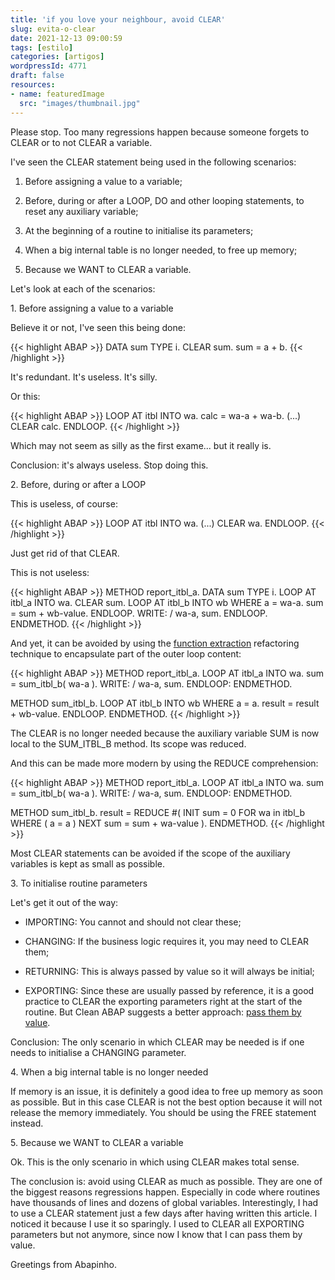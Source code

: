 ```yaml
---
title: 'if you love your neighbour, avoid CLEAR'
slug: evita-o-clear
date: 2021-12-13 09:00:59
tags: [estilo]
categories: [artigos]
wordpressId: 4771
draft: false
resources:
- name: featuredImage
  src: "images/thumbnail.jpg"
---
```

Please stop. Too many regressions happen because someone forgets to CLEAR or to not CLEAR a variable.

<!--more-->

I've seen the CLEAR statement being used in the following scenarios:

  1. Before assigning a value to a variable;

  2. Before, during or after a LOOP, DO and other looping statements, to reset any auxiliary variable;

  3. At the beginning of a routine to initialise its parameters;

  4. When a big internal table is no longer needed, to free up memory;

  5. Because we WANT to CLEAR a variable.

Let's look at each of the scenarios:

1\. Before assigning a value to a variable

Believe it or not, I've seen this being done:

{{< highlight ABAP >}}
DATA sum TYPE i.
CLEAR sum.
sum = a + b.
{{< /highlight >}}

It's redundant. It's useless. It's silly.

Or this:

{{< highlight ABAP >}}
LOOP AT itbl INTO wa.
  calc = wa-a + wa-b.
  (...)
  CLEAR calc.
ENDLOOP.
{{< /highlight >}}

Which may not seem as silly as the first exame... but it really is.

Conclusion: it's always useless. Stop doing this.

2\. Before, during or after a LOOP

This is useless, of course:

{{< highlight ABAP >}}
LOOP AT itbl INTO wa.
  (...)
  CLEAR wa.
ENDLOOP.
{{< /highlight >}}

Just get rid of that CLEAR.

This is not useless:

{{< highlight ABAP >}}
METHOD report_itbl_a.
  DATA sum TYPE i.
  LOOP AT itbl_a INTO wa.
    CLEAR sum.
    LOOP AT itbl_b INTO wb WHERE a = wa-a.
      sum = sum + wb-value.
    ENDLOOP.
    WRITE: / wa-a, sum.
  ENDLOOP.
ENDMETHOD.
{{< /highlight >}}

And yet, it can be avoided by using the [function extraction][1] refactoring technique to encapsulate part of the outer loop content:

{{< highlight ABAP >}}
METHOD report_itbl_a.
  LOOP AT itbl_a INTO wa.
    sum = sum_itbl_b( wa-a ).
    WRITE: / wa-a, sum.
  ENDLOOP:
ENDMETHOD.

METHOD sum_itbl_b.
  LOOP AT itbl_b INTO wb WHERE a = a.
    result = result + wb-value.
  ENDLOOP.
ENDMETHOD.
{{< /highlight >}}

The CLEAR is no longer needed because the auxiliary variable SUM is now local to the SUM_ITBL_B method. Its scope was reduced.

And this can be made more modern by using the REDUCE comprehension:

{{< highlight ABAP >}}
METHOD report_itbl_a.
  LOOP AT itbl_a INTO wa.
    sum = sum_itbl_b( wa-a ).
    WRITE: / wa-a, sum.
   ENDLOOP:
ENDMETHOD.

METHOD sum_itbl_b.
  result = REDUCE #(
    INIT sum = 0
    FOR wa in itbl_b WHERE ( a = a )
    NEXT sum = sum + wa-value ).
ENDMETHOD.
{{< /highlight >}}

Most CLEAR statements can be avoided if the scope of the auxiliary variables is kept as small as possible.

3\. To initialise routine parameters

Let's get it out of the way:

  * IMPORTING: You cannot and should not clear these;

  * CHANGING: If the business logic requires it, you may need to CLEAR them;

  * RETURNING: This is always passed by value so it will always be initial;

  * EXPORTING: Since these are usually passed by reference, it is a good practice to CLEAR the exporting parameters right at the start of the routine. But Clean ABAP suggests a better approach: [pass them by value][2].

Conclusion: The only scenario in which CLEAR may be needed is if one needs to initialise a CHANGING parameter.

4\. When a big internal table is no longer needed

If memory is an issue, it is definitely a good idea to free up memory as soon as possible. But in this case CLEAR is not the best option because it will not release the memory immediately. You should be using the FREE statement instead.

5\. Because we WANT to CLEAR a variable

Ok. This is the only scenario in which using CLEAR makes total sense.

The conclusion is: avoid using CLEAR as much as possible. They are one of the biggest reasons regressions happen. Especially in code where routines have thousands of lines and dozens of global variables. Interestingly, I had to use a CLEAR statement just a few days after having written this article. I noticed it because I use it so sparingly. I used to CLEAR all EXPORTING parameters but not anymore, since now I know that I can pass them by value.

Greetings from Abapinho.

   [1]: https://refactoring.com/catalog/extractFunction.html
   [2]: https://github.com/SAP/styleguides/blob/main/clean-abap/CleanABAP.md#dont-clear-value-parameters
